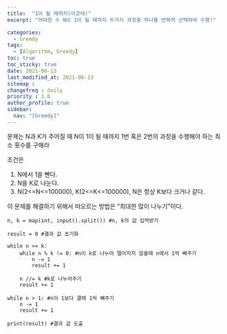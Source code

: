 ```yaml
---
title:  "1이 될 때까지(이코테)"
excerpt: "어떠한 수 N이 1이 될 때까지 두가지 과정중 하나를 반복적 선택하여 수행!"

categories:
  - Greedy
tags:
  - [Algorithm, Greedy]
toc: true
toc_sticky: true
date: 2021-06-13
last_modified_at: 2021-06-13
sitemap :
changefreq : daily
priority : 1.0
author_profile: true
sidebar:
  nav: "[Greedy]"
---
```

문제는 N과 K가 주어질 때 N이 1이 될 때까지 1번 혹은 2번의 과정을 수행해야 하는 최소 횟수를 구해라

조건은
1. N에서 1을 뺀다.
2. N을 K로 나눈다.
3. N(2<=N<=100000), K(2<=K<=100000), N은 항상 K보다 크거나 같다.

이 문제를 해결하기 위해서 떠오르는 방법은 "최대한 많이 나누기"이다.
```
n, k = map(int, input().split()) #n, k의 값 입력받기

result = 0 #결과 값 초기화

while n >= k:
    while n % k != 0: #n이 k로 나누어 떨어지지 않을때 n에서 1씩 빼주기
        n -= 1
        result += 1
    
    n //= k #k로 나누어주기
    result += 1

while n > 1: #n이 1보다 클때 1씩 빼주기
    n -= 1
    result += 1

print(result) #결과 값 도출
```